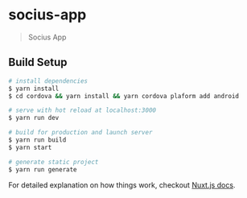 # socius-app

> Socius App

## Build Setup

``` bash
# install dependencies
$ yarn install
$ cd cordova && yarn install && yarn cordova plaform add android

# serve with hot reload at localhost:3000
$ yarn run dev

# build for production and launch server
$ yarn run build
$ yarn start

# generate static project
$ yarn run generate
```

For detailed explanation on how things work, checkout [Nuxt.js docs](https://nuxtjs.org).
